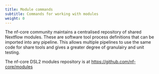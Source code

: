 ```yaml
---
title: Module commands
subtitle: Commands for working with modules
weight: 0
---
```


The nf-core community maintains a centralised repository of shared Nextflow modules.
These are software tool process definitions that can be imported into any pipeline.
This allows multiple pipelines to use the same code for share tools and gives a greater degree of granulairy and unit testing.

The nf-core DSL2 modules repository is at <https://github.com/nf-core/modules>
